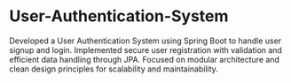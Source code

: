 # User-Authentication-System
Developed a User Authentication System using Spring Boot to handle user signup and login. Implemented secure user registration with validation and efficient data handling through JPA. Focused on modular architecture and clean design principles for scalability and maintainability.
